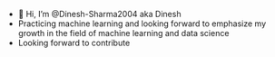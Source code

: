 - 👋 Hi, I’m @Dinesh-Sharma2004 aka Dinesh
- Practicing machine learning and looking forward to emphasize my growth in the field of machine learning and data science
- Looking forward to contribute


<!---
Dinesh-Sharma2004/Dinesh-Sharma2004 is a ✨ special ✨ repository because its `README.md` (this file) appears on your GitHub profile.
You can click the Preview link to take a look at your changes.
--->
